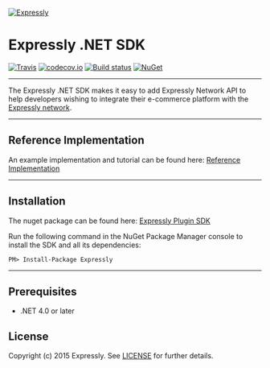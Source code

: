 [![Expressly](https://buyexpressly.com/assets/img/expressly-logo-sm-gray.png)](https://buyexpressly.com)


# Expressly .NET SDK
[![Travis](https://travis-ci.org/expressly/expressly-plugin-sdk-dotnet-core.svg?branch=master)](https://travis-ci.org/expressly/expressly-plugin-sdk-dotnet-core)
[![codecov.io](https://codecov.io/github/expressly/expressly-plugin-sdk-dotnet-core/coverage.svg?branch=master)](https://codecov.io/github/expressly/expressly-plugin-sdk-dotnet-core?branch=master)
[![Build status](https://ci.appveyor.com/api/projects/status/pvdsanl7almdu9d8/branch/master?svg=true&passingText=Windows%20-%20OK&failingText=Windows%20-%20Fail)](https://ci.appveyor.com/project/gcorre02/expressly-plugin-sdk-dotnet-core/branch/master)
[![NuGet](https://img.shields.io/nuget/v/Expressly.svg)](https://www.nuget.org/packages/Expressly)

* * *
The Expressly .NET SDK makes it easy to add Expressly Network API to help developers wishing to integrate their e-commerce platform with the [Expressly network](https://buyexpressly.com/).
* * *

## Reference Implementation

An example implementation and tutorial can be found here: [Reference Implementation](https://github.com/expressly/expressly-plugin-dotnet-reference-implementation)


* * *
## Installation

The nuget package can be found here: [Expressly Plugin SDK](https://www.nuget.org/packages/Expressly/)

Run the following command in the NuGet Package Manager console to install the SDK and all its dependencies:
```
PM> Install-Package Expressly
```
* * *

## Prerequisites

- .NET 4.0 or later

## License
Copyright (c) 2015 Expressly. See [LICENSE](https://github.com/expressly/expressly-plugin-sdk-dotnet-core/blob/master/LICENSE) for further details.

